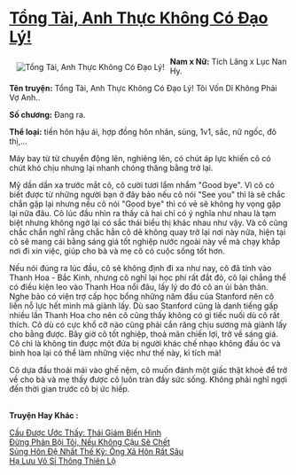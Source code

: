 <a href="https://utruyen.com/truyen/tong-tai-anh-thuc-khong-co-dao-ly/19074/" title="Tổng Tài, Anh Thực Không Có Đạo Lý!"><h1>Tổng Tài, Anh Thực Không Có Đạo Lý!</h1></a><div style="display:table"><img align="right" style="float: left; padding: 10px;" src="https://utruyen.com/images/story/200x260/tong-tai-anh-thuc-khong-co-dao-ly.jpg" alt="Tổng Tài, Anh Thực Không Có Đạo Lý!"><b>Nam x Nữ:</b> Tích Lãng x Lục Nan Hy.<p></p><b>Tên truyện:</b> Tổng Tài, Anh Thực Không Có Đạo Lý! Tôi Vốn Dĩ Không Phải Vợ Anh..<p></p><b>Số chương:</b> Đang ra.<p></p><b>Thể loại:</b> tiền hôn hậu ái, hợp đồng hôn nhân, sủng, 1v1, sắc, nữ ngốc, đô thị,...<p></p>Máy bay từ từ chuyển động lên, nghiêng lên, có chút áp lực khiến cô có chút khó chịu nhưng lại nhanh chóng thăng bằng trở lại. <p></p>Mỹ dần dần xa trước mắt cô, cô cười tươi lẩm nhẩm "Good bye". Vì cô có biết được từ những người bạn ở đây bảo nếu cô nói "See you" thì là sẽ chắc chắn gặp lại nhưng nếu cô nói "Good bye" thì có vẻ sẽ không hy vọng gặp lại nữa đâu. Cô lúc đầu nhìn ra thấy cả hai chỉ có ý nghĩa như nhau là tạm biệt nhưng không ngờ lại có sắc thái biểu thị khác nhau như vậy. Và cô cũng chắc chắn nghĩ rằng chắc hẳn cô dẽ không quay trở lại nơi này nữa, hiện tại cô sẽ mang cái bằng sáng giá tốt nghiệp nước ngoài này về mà chạy khắp nơi đi xin việc, giúp cho bà và mẹ cô có cuộc sống tốt hơn.<p></p>Nếu nói đúng ra lúc đầu, cô sẽ không định đi xa như nay, cô đã tính vào Thanh Hoa - Bắc Kinh, nhưng cô nghĩ lại học phí rất đắt đỏ, cô lại chẳng thể có điều kiện leo vào Thanh Hoa nổi đâu, lấy lý do đó cô an ủi bản thân. Nghe bảo có viện trợ cấp học bổng những năm đầu của Stanford nên cô liền nỗ lực hết mình mà giành lấy. Dù sao Stanford cũng là danh tiếng gấp nhiều lần Thanh Hoa cho nên cô cũng thấy không có gì tiếc nuối dù cô rất thích. Cô dù có cực khổ cỡ nào cũng phải cắn răng chịu sương mà giành lấy cho bằng được. Bây giờ cô tốt nghiệp, thoả mãn chiến lợi, trở về sáng giá. Cô chỉ là không tin được một đứa bị người khác chế nhạo không đầu óc và bình hoa lại có thể làm những việc như thế này, kì tích mà!<p></p>Cô dựa đầu thoải mái vào ghế nệm, cô muốn đánh một giấc thật khoẻ để trở về cho bà và mẹ thấy được cô luôn tràn đầy sức sống. Không phải nghĩ ngợi đến thời gian trước cô bị ức hiếp.</div><p><br><b>Truyện Hay Khác :</b></p><a href="https://utruyen.com/truyen/cau-duoc-uoc-thay-thai-giam-bien-hinh/18913/" alt="Cầu Được Ước Thấy: Thái Giám Biến Hình">Cầu Được Ước Thấy: Thái Giám Biến Hình</a><br/><a href="https://www.flickr.com/photos/184340401@N07/48720415212/" alt="Đừng Phản Bội Tôi, Nếu Không Cậu Sẽ Chết">Đừng Phản Bội Tôi, Nếu Không Cậu Sẽ Chết</a><br/><a href="https://github.com/quanluxury/ngontinhhot/tree/master/truyenhay/17360/" alt="Sủng Hôn Đệ Nhất Thế Kỷ: Ông Xã Hôn Rất Sâu">Sủng Hôn Đệ Nhất Thế Kỷ: Ông Xã Hôn Rất Sâu</a><br/><a href="https://github.com/quanluxury/ngontinhhot/tree/master/truyenhay/17596/" alt="Hạ Lưu Vô Sỉ Thông Thiên Lộ">Hạ Lưu Vô Sỉ Thông Thiên Lộ</a><br/>